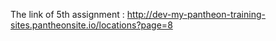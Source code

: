 The link of 5th assignment : http://dev-my-pantheon-training-sites.pantheonsite.io/locations?page=8
